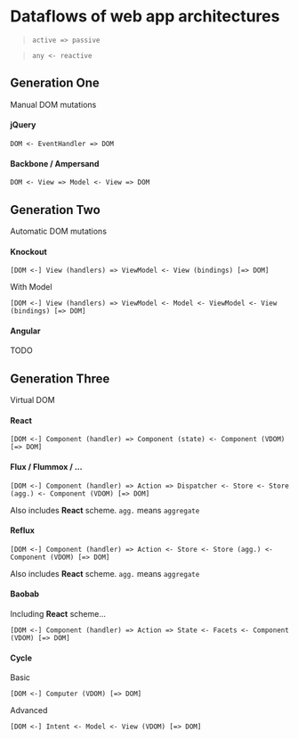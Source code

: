 # Dataflows of web app architectures

> `active => passive`

> `any <- reactive`

## Generation One

Manual DOM mutations

#### jQuery

`DOM <- EventHandler => DOM`

#### Backbone / Ampersand

`DOM <- View => Model <- View => DOM`

## Generation Two

Automatic DOM mutations

#### Knockout

`[DOM <-] View (handlers) => ViewModel <- View (bindings) [=> DOM]`

With Model

`[DOM <-] View (handlers) => ViewModel <- Model <- ViewModel <- View (bindings) [=> DOM]`

#### Angular

TODO

## Generation Three

Virtual DOM

#### React

`[DOM <-] Component (handler) => Component (state) <- Component (VDOM) [=> DOM]`

#### Flux / Flummox / ...

`[DOM <-] Component (handler) => Action => Dispatcher <- Store <- Store (agg.) <- Component (VDOM) [=> DOM]`

Also includes **React** scheme.
`agg.` means `aggregate`

#### Reflux

`[DOM <-] Component (handler) => Action <- Store <- Store (agg.) <- Component (VDOM) [=> DOM]`

Also includes **React** scheme.
`agg.` means `aggregate`

#### Baobab 

Including **React** scheme...

`[DOM <-] Component (handler) => Action => State <- Facets <- Component (VDOM) [=> DOM]`

#### Cycle

Basic

`[DOM <-] Computer (VDOM) [=> DOM]`

Advanced

`[DOM <-] Intent <- Model <- View (VDOM) [=> DOM]`
